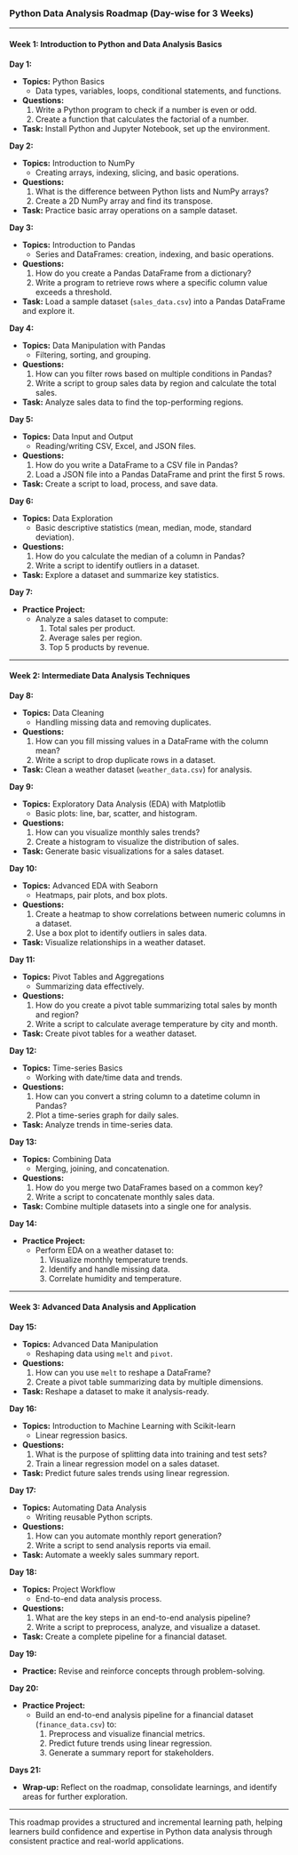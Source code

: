 ### Python Data Analysis Roadmap (Day-wise for 3 Weeks)

---

#### **Week 1: Introduction to Python and Data Analysis Basics**

**Day 1:**  
- **Topics:** Python Basics  
  - Data types, variables, loops, conditional statements, and functions.  
- **Questions:**  
  1. Write a Python program to check if a number is even or odd.  
  2. Create a function that calculates the factorial of a number.  
- **Task:** Install Python and Jupyter Notebook, set up the environment.

**Day 2:**  
- **Topics:** Introduction to NumPy  
  - Creating arrays, indexing, slicing, and basic operations.  
- **Questions:**  
  1. What is the difference between Python lists and NumPy arrays?  
  2. Create a 2D NumPy array and find its transpose.  
- **Task:** Practice basic array operations on a sample dataset.

**Day 3:**  
- **Topics:** Introduction to Pandas  
  - Series and DataFrames: creation, indexing, and basic operations.  
- **Questions:**  
  1. How do you create a Pandas DataFrame from a dictionary?  
  2. Write a program to retrieve rows where a specific column value exceeds a threshold.  
- **Task:** Load a sample dataset (`sales_data.csv`) into a Pandas DataFrame and explore it.

**Day 4:**  
- **Topics:** Data Manipulation with Pandas  
  - Filtering, sorting, and grouping.  
- **Questions:**  
  1. How can you filter rows based on multiple conditions in Pandas?  
  2. Write a script to group sales data by region and calculate the total sales.  
- **Task:** Analyze sales data to find the top-performing regions.

**Day 5:**  
- **Topics:** Data Input and Output  
  - Reading/writing CSV, Excel, and JSON files.  
- **Questions:**  
  1. How do you write a DataFrame to a CSV file in Pandas?  
  2. Load a JSON file into a Pandas DataFrame and print the first 5 rows.  
- **Task:** Create a script to load, process, and save data.

**Day 6:**  
- **Topics:** Data Exploration  
  - Basic descriptive statistics (mean, median, mode, standard deviation).  
- **Questions:**  
  1. How do you calculate the median of a column in Pandas?  
  2. Write a script to identify outliers in a dataset.  
- **Task:** Explore a dataset and summarize key statistics.

**Day 7:**  
- **Practice Project:**  
  - Analyze a sales dataset to compute:  
    1. Total sales per product.  
    2. Average sales per region.  
    3. Top 5 products by revenue.  

---

#### **Week 2: Intermediate Data Analysis Techniques**

**Day 8:**  
- **Topics:** Data Cleaning  
  - Handling missing data and removing duplicates.  
- **Questions:**  
  1. How can you fill missing values in a DataFrame with the column mean?  
  2. Write a script to drop duplicate rows in a dataset.  
- **Task:** Clean a weather dataset (`weather_data.csv`) for analysis.

**Day 9:**  
- **Topics:** Exploratory Data Analysis (EDA) with Matplotlib  
  - Basic plots: line, bar, scatter, and histogram.  
- **Questions:**  
  1. How can you visualize monthly sales trends?  
  2. Create a histogram to visualize the distribution of sales.  
- **Task:** Generate basic visualizations for a sales dataset.

**Day 10:**  
- **Topics:** Advanced EDA with Seaborn  
  - Heatmaps, pair plots, and box plots.  
- **Questions:**  
  1. Create a heatmap to show correlations between numeric columns in a dataset.  
  2. Use a box plot to identify outliers in sales data.  
- **Task:** Visualize relationships in a weather dataset.

**Day 11:**  
- **Topics:** Pivot Tables and Aggregations  
  - Summarizing data effectively.  
- **Questions:**  
  1. How do you create a pivot table summarizing total sales by month and region?  
  2. Write a script to calculate average temperature by city and month.  
- **Task:** Create pivot tables for a weather dataset.

**Day 12:**  
- **Topics:** Time-series Basics  
  - Working with date/time data and trends.  
- **Questions:**  
  1. How can you convert a string column to a datetime column in Pandas?  
  2. Plot a time-series graph for daily sales.  
- **Task:** Analyze trends in time-series data.

**Day 13:**  
- **Topics:** Combining Data  
  - Merging, joining, and concatenation.  
- **Questions:**  
  1. How do you merge two DataFrames based on a common key?  
  2. Write a script to concatenate monthly sales data.  
- **Task:** Combine multiple datasets into a single one for analysis.

**Day 14:**  
- **Practice Project:**  
  - Perform EDA on a weather dataset to:  
    1. Visualize monthly temperature trends.  
    2. Identify and handle missing data.  
    3. Correlate humidity and temperature.  

---

#### **Week 3: Advanced Data Analysis and Application**

**Day 15:**  
- **Topics:** Advanced Data Manipulation  
  - Reshaping data using `melt` and `pivot`.  
- **Questions:**  
  1. How can you use `melt` to reshape a DataFrame?  
  2. Create a pivot table summarizing data by multiple dimensions.  
- **Task:** Reshape a dataset to make it analysis-ready.

**Day 16:**  
- **Topics:** Introduction to Machine Learning with Scikit-learn  
  - Linear regression basics.  
- **Questions:**  
  1. What is the purpose of splitting data into training and test sets?  
  2. Train a linear regression model on a sales dataset.  
- **Task:** Predict future sales trends using linear regression.

**Day 17:**  
- **Topics:** Automating Data Analysis  
  - Writing reusable Python scripts.  
- **Questions:**  
  1. How can you automate monthly report generation?  
  2. Write a script to send analysis reports via email.  
- **Task:** Automate a weekly sales summary report.

**Day 18:**  
- **Topics:** Project Workflow  
  - End-to-end data analysis process.  
- **Questions:**  
  1. What are the key steps in an end-to-end analysis pipeline?  
  2. Write a script to preprocess, analyze, and visualize a dataset.  
- **Task:** Create a complete pipeline for a financial dataset.

**Day 19:**  
- **Practice:** Revise and reinforce concepts through problem-solving.  

**Day 20:**  
- **Practice Project:**  
  - Build an end-to-end analysis pipeline for a financial dataset (`finance_data.csv`) to:  
    1. Preprocess and visualize financial metrics.  
    2. Predict future trends using linear regression.  
    3. Generate a summary report for stakeholders.  

**Days 21:**  
- **Wrap-up:** Reflect on the roadmap, consolidate learnings, and identify areas for further exploration.

--- 

This roadmap provides a structured and incremental learning path, helping learners build confidence and expertise in Python data analysis through consistent practice and real-world applications.

